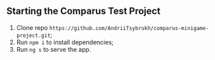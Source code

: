 ## Starting the Comparus Test Project

1. Clone repo `https://github.com/AndriiTsybrukh/comparus-minigame-project.git`;
2. Run `npm i` to install dependencies;
3. Run `ng s` to serve the app.
